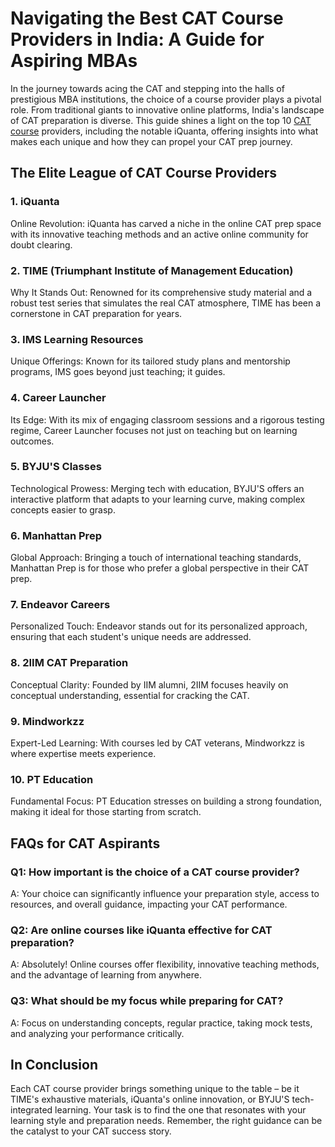<h1>Navigating the Best CAT Course Providers in India: A Guide for Aspiring MBAs</h1>
<p>In the journey towards acing the CAT and stepping into the halls of prestigious MBA institutions, the choice of a course provider plays a pivotal role. From traditional giants to innovative online platforms, India's landscape of CAT preparation is diverse. This guide shines a light on the top 10 <a href="https://www.iquanta.in/">CAT course</a> providers, including the notable iQuanta, offering insights into what makes each unique and how they can propel your CAT prep journey.</p>
        <h2>The Elite League of CAT Course Providers</h2>
        <h3>1. iQuanta</h3>
        <p>Online Revolution: iQuanta has carved a niche in the online CAT prep space with its innovative teaching methods and an active online community for doubt clearing.</p>
        <h3>2. TIME (Triumphant Institute of Management Education)</h3>
        <p>Why It Stands Out: Renowned for its comprehensive study material and a robust test series that simulates the real CAT atmosphere, TIME has been a cornerstone in CAT preparation for years.</p>
        <h3>3. IMS Learning Resources</h3>
        <p>Unique Offerings: Known for its tailored study plans and mentorship programs, IMS goes beyond just teaching; it guides.</p>
        <h3>4. Career Launcher</h3>
        <p>Its Edge: With its mix of engaging classroom sessions and a rigorous testing regime, Career Launcher focuses not just on teaching but on learning outcomes.</p>
        <h3>5. BYJU'S Classes</h3>
        <p>Technological Prowess: Merging tech with education, BYJU'S offers an interactive platform that adapts to your learning curve, making complex concepts easier to grasp.</p>
        <h3>6. Manhattan Prep</h3>
        <p>Global Approach: Bringing a touch of international teaching standards, Manhattan Prep is for those who prefer a global perspective in their CAT prep.</p>
        <h3>7. Endeavor Careers</h3>
        <p>Personalized Touch: Endeavor stands out for its personalized approach, ensuring that each student's unique needs are addressed.</p>
        <h3>8. 2IIM CAT Preparation</h3>
        <p>Conceptual Clarity: Founded by IIM alumni, 2IIM focuses heavily on conceptual understanding, essential for cracking the CAT.</p>
        <h3>9. Mindworkzz</h3>
        <p>Expert-Led Learning: With courses led by CAT veterans, Mindworkzz is where expertise meets experience.</p>
        <h3>10. PT Education</h3>
        <p>Fundamental Focus: PT Education stresses on building a strong foundation, making it ideal for those starting from scratch.</p>
        <h2>FAQs for CAT Aspirants</h2>
        <h3>Q1: How important is the choice of a CAT course provider?</h3>
        <p>A: Your choice can significantly influence your preparation style, access to resources, and overall guidance, impacting your CAT performance.</p>
        <h3>Q2: Are online courses like iQuanta effective for CAT preparation?</h3>
        <p>A: Absolutely! Online courses offer flexibility, innovative teaching methods, and the advantage of learning from anywhere.</p>
        <h3>Q3: What should be my focus while preparing for CAT?</h3>
        <p>A: Focus on understanding concepts, regular practice, taking mock tests, and analyzing your performance critically.</p>
        <h2>In Conclusion</h2>
        <p>Each CAT course provider brings something unique to the table – be it TIME's exhaustive materials, iQuanta's online innovation, or BYJU'S tech-integrated learning. Your task is to find the one that resonates with your learning style and preparation needs. Remember, the right guidance can be the catalyst to your CAT success story.</p> 
